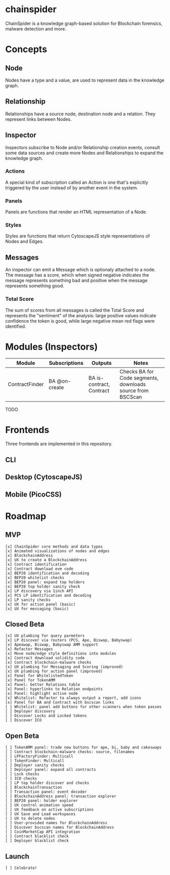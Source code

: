 # chainspider

ChainSpider is a knowledge graph-based solution for Blockchain forensics, malware detection and more.

# Concepts

## Node

Nodes have a type and a value, are used to represent data in the knowledge graph.

## Relationship

Relationships have a source node, destination node and a relation.  They represent links between Nodes.

## Inspector

Inspectors subscribe to Node and/or Relationship creation events, consult some data sources and create more Nodes and Relationships to expand the knowledge graph.

### Actions

A special kind of subscription called an Action is one that's explicitly triggered by the user instead of by another event in the system.

### Panels

Panels are functions that render an HTML representation of a Node.

### Styles

Styles are functions that return CytoscapeJS style representations of Nodes and Edges.

## Messages

An inspector can emit a Message which is optionaly attached to a node.  The message has a score, which when signed negative indicates the message represents something bad and positive when the message represents something good.

### Total Score

The sum of scores from all messages is called the Total Score and represents the "sentiment" of the analysis: large positive values indicate confidence the token is good, while large negative mean red flags were identified.

# Modules (Inspectors)

| Module | Subscriptions | Outputs | Notes |
|--------|---------------|---------|-------|
|ContractFinder|BA @on-create|BA is-contract, Contract|Checks BA for Code segments, downloads source from BSCScan|

TODO


# Frontends

Three frontends are implemented in this repository.

## CLI

## Desktop (CytoscapeJS)

## Mobile (PicoCSS)

# Roadmap

## MVP

```
[x] ChainSpider core methods and data types
[x] Animated visualizations of nodes and edges
[x] BlockchainAddress
[x] UX to create a BlockchainAddress
[x] Contract identification 
[x] Contract download evm code 
[x] BEP20 identification and decoding
[x] BEP20 whitelist checks 
[x] BEP20 panel: expand top holders
[x] BEP20 top holder sanity check
[x] LP discovery via 1inch API
[x] PCS LP identification and decoding
[x] LP sanity checks
[x] UX for action panel (basic)
[x] UX for messaging (basic)
```

## Closed Beta


```
[x] UX plumbing for query parmeters
[x] LP discover via routers (PCS, Ape, Biswap, Babyswap)
[x] Apeawap, Biswap, Babyswap AMM support
[x] Refactor Messages
[x] Move node/edge style definitions into modules
[x] Contract download solidity code
[x] Contract blockchain-malware checks
[x] UX plumbing for Messaging and Scoring (improved)
[x] UX plumbing for action panel (improved)
[x] Panel for WhitelistedToken
[x] Panel for TokenAMM
[x] Panel: better Relations table
[x] Panel: hyperlinks to Relation endpoints
[x] Panel: highlight active node
[x] Whitelist: Refactor to always output a report, add icons
[x] Panel for BA and Contract with bscscan links
[ ] Whitelist: panel add buttons for other scanners when token passes
[ ] Deployer discovery
[ ] Discover Locks and Locked tokens
[ ] Discover ICO 
```

## Open Beta

```
[ ] TokenAMM panel: trade now buttons for ape, bi, baby and cakeswaps
[ ] Contract blockchain-malware checks: source, filenames
[ ] LPFactoryFinder: Multicall
[ ] TokenFinder: Multicall
[ ] Deployer sanity checks
[ ] Deployer panel: expand all contracts
[ ] Lock checks
[ ] ICO checks
[ ] LP top holder discover and checks
[ ] BlockchainTransaction
[ ] Transaction panel: event decoder 
[ ] BlockchainAddress panel: transaction explorer
[ ] BEP20 panel: holder explorer
[ ] UX control animation speed
[ ] UX feedback on active subscriptions
[ ] UX Save and Load workspaces
[ ] UX to delete nodes
[ ] User-provided names for BlockchainAddress
[ ] Discover bscscan names for BlockchainAddress
[ ] CoinMarketCap API integration
[ ] Contract blacklist check
[ ] Deployer blacklist check 
```

## Launch

```
[ ] Celebrate!  
```

